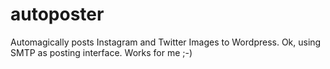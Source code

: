 autoposter
==========

Automagically posts Instagram and Twitter Images to Wordpress. Ok, using SMTP as posting interface. Works for me ;-)